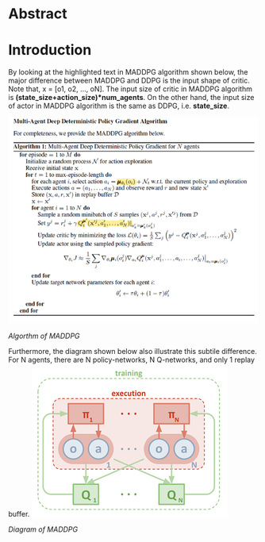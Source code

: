 [maddpg_algorithm]: https://github.com/Brandon-HY-Lin/deep-reinforcement-learning/blob/master/p3_collab-compet/MADDPG/picures/maddpg_algorithm.png "Algorithm of MADDPG"

[maddpg_digram]: https://github.com/Brandon-HY-Lin/deep-reinforcement-learning/blob/master/p3_collab-compet/MADDPG/picures/maddpg_diagram.png "Diagram of MADDPG"


# Abstract

# Introduction
By looking at the highlighted text in MADDPG algorithm shown below, the major difference between MADDPG and DDPG is the input shape of critic. Note that, x = \[o1, o2, ..., oN\]. The input size of critic in MADDPG algorithm is __(state_size+action_size)*num_agents__. On the other hand, the input size of actor in MADDPG algorithm is the same as DDPG, i.e. __state_size__.

![Algorithm of MADDPG][maddpg_algorithm]

*Algorthm of MADDPG*


Furthermore, the diagram shown below also illustrate this subtile difference. For N agents, there are N policy-networks, N Q-networks, and only 1 replay buffer.
![Diagram of MADDPG][maddpg_digram]

*Diagram of MADDPG*
